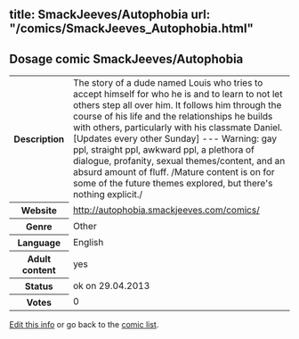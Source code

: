 title: SmackJeeves/Autophobia
url: "/comics/SmackJeeves_Autophobia.html"
---
Dosage comic SmackJeeves/Autophobia
-----------------------------------------

<p id="msg"></p>
<script type="text/javascript">
if (window.location.search === '?edit_info_mail=sent_ok') {
  var elem = document.getElementById("msg");
  elem.innerHTML = 'Edited information sucessfully sent for review, which is usually done daily. Thanks!';
  elem.className = 'ok';
}
</script>
<table class="comicinfo">
<tr>
<th>Description</th><td>The story of a dude named Louis who tries to accept himself for who he is and to learn to not let others step all over him. It follows him through the course of his life and the relationships he builds with others, particularly with his classmate Daniel. [Updates every other Sunday] --- Warning: gay ppl, straight ppl, awkward ppl, a plethora of dialogue, profanity, sexual themes/content, and an absurd amount of fluff. /Mature content is on for some of the future themes explored, but there's nothing explicit./</td>
</tr>
<tr>
<th>Website</th><td><a href="http://autophobia.smackjeeves.com/comics/">http://autophobia.smackjeeves.com/comics/</a></td>
</tr>
<tr>
<th>Genre</th><td>Other</td>
</tr>
<tr>
<th>Language</th><td>English</td>
</tr>
<tr>
<th>Adult content</th><td>yes</td>
</tr>
<tr>
<th>Status</th><td>ok on 29.04.2013</td>
</tr>
<tr>
<th>Votes</th><td>0</td>
</tr>
</table>

[Edit this info](SmackJeeves_Autophobia_edit.html) or go back to the [comic list](../comic-index.html).
